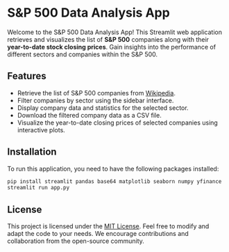 # S&P 500 Data Analysis App

Welcome to the S&P 500 Data Analysis App! This Streamlit web application retrieves and visualizes the list of **S&P 500** companies along with their **year-to-date stock closing prices**. Gain insights into the performance of different sectors and companies within the S&P 500.

## Features

- Retrieve the list of S&P 500 companies from [Wikipedia](https://en.wikipedia.org/wiki/List_of_S%26P_500_companies).
- Filter companies by sector using the sidebar interface.
- Display company data and statistics for the selected sector.
- Download the filtered company data as a CSV file.
- Visualize the year-to-date closing prices of selected companies using interactive plots.

## Installation

To run this application, you need to have the following packages installed:


```bash
pip install streamlit pandas base64 matplotlib seaborn numpy yfinance
streamlit run app.py
```

## License

This project is licensed under the [MIT License](LICENSE). Feel free to modify and adapt the code to your needs. We encourage contributions and collaboration from the open-source community.
